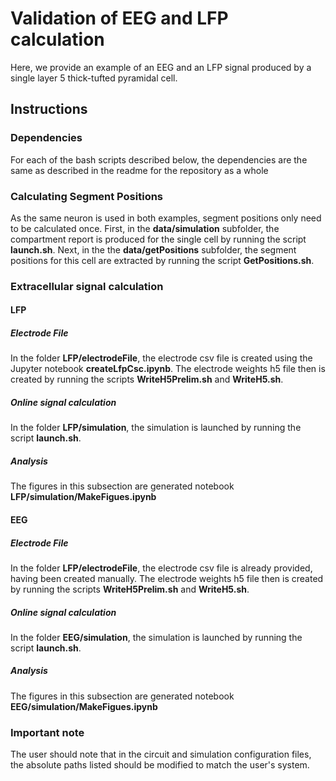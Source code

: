 # Validation of EEG and LFP calculation

Here, we provide an example of an EEG and an LFP signal produced by a single layer 5 thick-tufted pyramidal cell.

## Instructions

### Dependencies
For each of the bash scripts described below, the dependencies are the same as described in the readme for the repository as a whole

### Calculating Segment Positions

As the same neuron is used in both examples, segment positions only need to be calculated once. First, in the **data/simulation** subfolder, the compartment report is produced for the single cell by running the script **launch.sh**. Next, in the the **data/getPositions** subfolder, the segment positions for this cell are extracted by running the script **GetPositions.sh**.

### Extracellular signal calculation

#### LFP

##### Electrode File

In the folder **LFP/electrodeFile**, the electrode csv file is created using the Jupyter notebook **createLfpCsc.ipynb**. The electrode weights h5 file then is created by running the scripts **WriteH5Prelim.sh** and **WriteH5.sh**. 

##### Online signal calculation

In the folder **LFP/simulation**, the simulation is launched by running the script **launch.sh**. 

##### Analysis
The figures in this subsection are generated notebook **LFP/simulation/MakeFigues.ipynb**

#### EEG

##### Electrode File

In the folder **LFP/electrodeFile**, the electrode csv file is already provided, having been created manually. The electrode weights h5 file then is created by running the scripts **WriteH5Prelim.sh** and **WriteH5.sh**. 

##### Online signal calculation

In the folder **EEG/simulation**, the simulation is launched by running the script **launch.sh**. 

##### Analysis
The figures in this subsection are generated notebook **EEG/simulation/MakeFigues.ipynb**

### Important note
The user should note that in the circuit and simulation configuration files, the absolute paths listed should be modified to match the user's system.

